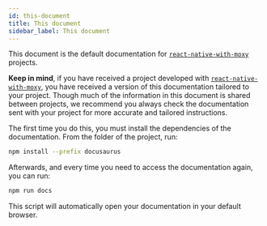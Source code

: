 ```yaml
---
id: this-document
title: This document
sidebar_label: This document
---
```


This document is the default documentation for [`react-native-with-moxy`](https://github.com/moxystudio/react-native-with-moxy) projects.

**Keep in mind**, if you have received a project developed with [`react-native-with-moxy`](https://github.com/moxystudio/react-native-with-moxy), you have received a version of this documentation tailored to your project.
Though much of the information in this document is shared between projects, we recommend you always check the documentation sent with your project for more accurate and tailored instructions.

The first time you do this, you must install the dependencies of the documentation. From the folder of the project, run:

```bash
npm install --prefix docusaurus
```

Afterwards, and every time you need to access the documentation again, you can run:

```bash
npm run docs
```

This script will automatically open your documentation in your default browser.
